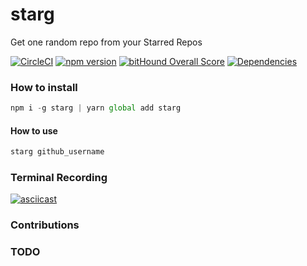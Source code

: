 # starg
Get one random repo from your Starred Repos

[![CircleCI](https://circleci.com/gh/chetanraj/starg.svg?style=svg)](https://circleci.com/gh/chetanraj/starg) [![npm version](https://badge.fury.io/js/starg.svg)](https://badge.fury.io/js/starg) [![bitHound Overall Score](https://www.bithound.io/github/chetanraj/starg/badges/score.svg)](https://www.bithound.io/github/chetanraj/starg) [![Dependencies](https://david-dm.org/chetanraj/starg.svg)](https://github.com/chetanraj/starg)


### How to install

```js
npm i -g starg | yarn global add starg
```

#### How to use

```js
starg github_username
```

### Terminal Recording

[![asciicast](https://asciinema.org/a/a4dmpr7kcr8wwcn7wln1lx5be.png)](https://asciinema.org/a/a4dmpr7kcr8wwcn7wln1lx5be)

### Contributions


### TODO
